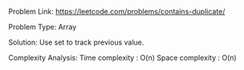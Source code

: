 Problem Link: https://leetcode.com/problems/contains-duplicate/

Problem Type: Array

Solution: Use set to track previous value.

Complexity Analysis:
	Time complexity : O(n)
	Space complexity : O(n)
